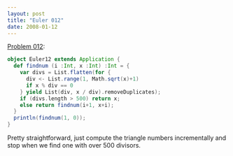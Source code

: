 ```yaml
---
layout: post
title: "Euler 012"
date: 2008-01-12
---
```


[Problem 012]\:

```scala
object Euler12 extends Application {
  def findnum (i :Int, x :Int) :Int = {
    var divs = List.flatten(for {
      div <- List.range(1, Math.sqrt(x)+1)
      if x % div == 0
    } yield List(div, x / div).removeDuplicates);
    if (divs.length > 500) return x;
    else return findnum(i+1, x+i);
  }
  println(findnum(1, 0));
}
```
Pretty straightforward, just compute the triangle numbers incrementally and stop when we find one with over 500 divisors.



[Problem 012]: http://projecteuler.net/index.php?section=problems&id=12
